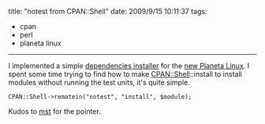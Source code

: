 title: "notest from CPAN::Shell"
date: 2009/9/15 10:11:37
tags:
- cpan
- perl
- planeta linux
---
I implemented a simple [dependencies installer](http://github.com/planetalinux/planetalinux/blob/master/installdeps.pl) for the [new Planeta Linux](http://github.com/planetalinux/planetalinux). I spent some time trying to find how to make [CPAN::Shell](https://metacpan.org/pod/CPAN#CPAN::Shell)::install to install modules without running the test units, it's quite simple.

    CPAN::Shell->rematein("notest", "install", $module);

Kudos to [mst](http://shadow.cat/blog/matt-s-trout/) for the pointer.
